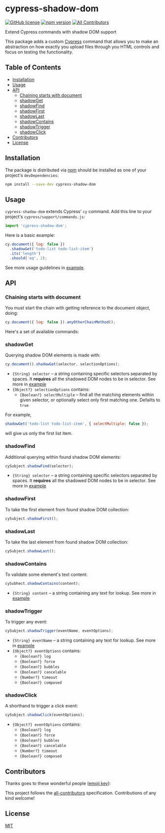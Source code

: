 # cypress-shadow-dom

[![GitHub license](https://img.shields.io/badge/license-MIT-blue.svg)](https://github.com/abramenal/cypress-shadow-dom/blob/master/LICENSE) [![npm version](https://img.shields.io/npm/v/cypress-shadow-dom.svg?style=flat&color=important)](https://www.npmjs.com/package/cypress-shadow-dom) [![All Contributors](https://img.shields.io/badge/all_contributors-0-yellow.svg)](#contributors)

Extend Cypress commands with shadow DOM support

This package adds a custom [Cypress][cypress] command that allows you to make an abstraction on how exactly you upload files through you HTML controls and focus on testing the functionality.

## Table of Contents

- [Installation](#installation)
- [Usage](#usage)
- [API](#api)
  - [Chaining starts with document](#chaining-starts-with-document)
  - [shadowGet](#shadowGet)
  - [shadowFind](#shadowFind)
  - [shadowFirst](#shadowFirst)
  - [shadowLast](#shadowLast)
  - [shadowContains](#shadowContains)
  - [shadowTrigger](#shadowTrigger)
  - [shadowClick](#shadowTrigger)
- [Contributors](#contributors)
- [License](#license)

## Installation

The package is distributed via [npm][npm] should be installed as one of your project's `devDependencies`:

```bash
npm install --save-dev cypress-shadow-dom
```

## Usage

`cypress-shadow-dom` extends Cypress' `cy` command.
Add this line to your project's `cypress/support/commands.js`:

```javascript
import 'cypress-shadow-dom';
```

Here is a basic example:

```javascript
cy.document({ log: false })
  .shadowGet('todo-list todo-list-item')
  .its('length')
  .should('eq', 2);
```

See more usage guidelines in [example](./example).

## API

### Chaining starts with document

You must start the chain with getting reference to the document object, doing:

```javascript
cy.document({ log: false }).anyOtherChainMethod();
```

Here's a set of available commands:

### shadowGet

Querying shadow DOM elements is made with:

```javascript
cy.document().shadowGet(selector, selectionOptions);
```

- `{String} selector` – a string containing specific selectors separated by spaces. It **requires** all the shadowed DOM nodes to be in selector. See more in [example](./example)
- `{Object?} selectionOptions` contains:
  - `{Boolean?} selectMultiple` – find all the matching elements within given selector, or optionally select only first matching one. Defailts to `true`

For example,

```javascript
shadowGet('todo-list todo-list-item', { selectMultiple: false });
```

will give us only the first list item.

### shadowFind

Additional querying within found shadow DOM elements:

```javascript
cySubject.shadowFind(selector);
```

- `{String} selector` – a string containing specific selectors separated by spaces. It **requires** all the shadowed DOM nodes to be in selector. See more in [example](./example)

### shadowFirst

To take the first element from found shadow DOM collection:

```javascript
cySubject.shadowFirst();
```

### shadowLast

To take the last element from found shadow DOM collection:

```javascript
cySubject.shadowLast();
```

### shadowContains

To validate some element's text content:

```javascript
cySubhect.shadowContains(content);
```

- `{String} content` – a string containing any text for lookup. See more in [example](./example)

### shadowTrigger

To trigger any event:

```javascript
cySubject.shadowTrigger(eventName, eventOptions);
```

- `{String} eventName` – a string containing any text for lookup. See more in [example](./example)
- `{Object?} eventOptions` contains:
  - `{Boolean?} log`
  - `{Boolean?} force`
  - `{Boolean?} bubbles`
  - `{Boolean?} cancelable`
  - `{Number?} timeout`
  - `{Boolean?} composed`

### shadowClick

A shorthand to trigger a click event:

```javascript
cySubject.shadowClick(eventOptions);
```

- `{Object?} eventOptions` contains:
  - `{Boolean?} log`
  - `{Boolean?} force`
  - `{Boolean?} bubbles`
  - `{Boolean?} cancelable`
  - `{Number?} timeout`
  - `{Boolean?} composed`

## Contributors

Thanks goes to these wonderful people ([emoji key](https://allcontributors.org/docs/en/emoji-key)):

<!-- ALL-CONTRIBUTORS-LIST:START - Do not remove or modify this section -->
<!-- prettier-ignore -->
<!-- ALL-CONTRIBUTORS-LIST:END -->

This project follows the [all-contributors](https://github.com/all-contributors/all-contributors) specification. Contributions of any kind welcome!

## License

[MIT][mit]

[cypress]: https://cypress.io/
[npm]: https://www.npmjs.com/
[mit]: https://opensource.org/licenses/MIT
